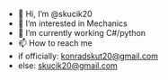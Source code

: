 - 👋 Hi, I’m @skucik20
- 👀 I’m interested in Mechanics
- 🌱 I’m currently working C#/python
- 📫 How to reach me
- if officially: 
   konradskut20@gmail.com
- else:
   skucik20@gmail.com

<!---
skucik20/skucik20 is a ✨ special ✨ repository because its `README.md` (this file) appears on your GitHub profile.
You can click the Preview link to take a look at your changes.
--->
